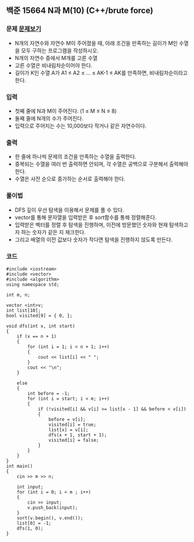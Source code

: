 ## 백준 15664 N과 M(10) (C++/brute force)

### 문제 [문제보기](https://www.acmicpc.net/problem/15664)
 - N개의 자연수와 자연수 M이 주어졌을 때, 아래 조건을 만족하는 길이가 M인 수열을 모두 구하는 프로그램을 작성하시오.
 - N개의 자연수 중에서 M개를 고른 수열
 - 고른 수열은 비내림차순이어야 한다.
 - 길이가 K인 수열 A가 A1 ≤ A2 ≤ ... ≤ AK-1 ≤ AK를 만족하면, 비내림차순이라고 한다.

### 입력
 - 첫째 줄에 N과 M이 주어진다. (1 ≤ M ≤ N ≤ 8)
 - 둘째 줄에 N개의 수가 주어진다. 
 - 입력으로 주어지는 수는 10,000보다 작거나 같은 자연수이다.
 
### 출력
 - 한 줄에 하나씩 문제의 조건을 만족하는 수열을 출력한다. 
 - 중복되는 수열을 여러 번 출력하면 안되며, 각 수열은 공백으로 구분해서 출력해야 한다.
 - 수열은 사전 순으로 증가하는 순서로 출력해야 한다.

### 풀이법
 - DFS 깊이 우선 탐색을 이용해서 문제를 풀 수 있다. 
 - vector를 통해 문자열을 입력받은 후 sort함수를 통해 정렬해준다. 
 - 입력받은 벡터를 정렬 후 탐색을 진행하며, 이전에 방문했던 숫자와 현재 탐색하고자 하는 숫자가 같은 지 체크한다. 
 - 그리고 배열의 이전 값보다 숫자가 작다면 탐색을 진행하지 않도록 만든다.

### 코드
```
#include <iostream>
#include <vector>
#include <algorithm>
using namespace std;

int m, n;

vector <int>v;
int list[10];
bool visited[9] = { 0, };

void dfs(int x, int start)
{
	if (x == n + 1)
	{
		for (int i = 1; i < n + 1; i++)
		{
			cout << list[i] << " ";
		}
		cout << "\n";
	}

	else
	{
		int before = -1;
		for (int i = start; i < m; i++)
		{
			if (!visited[i] && v[i] >= list[x - 1] && before < v[i])
			{
				before = v[i];
				visited[i] = true;
				list[x] = v[i];
				dfs(x + 1, start + 1);
				visited[i] = false;
			}
		}
	}
}
int main()
{
	cin >> m >> n;

	int input;
	for (int i = 0; i < m ; i++)
	{
		cin >> input;
		v.push_back(input);
	}
	sort(v.begin(), v.end());
	list[0] = -1;
	dfs(1, 0);
}
```
